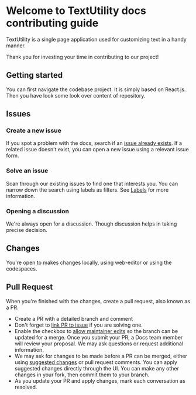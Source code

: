 
# Welcome to TextUtility docs contributing guide 

TextUtility is a single page application used for customizing text in a handy manner. 

Thank you for investing your time in contributing to our project!


## Getting started

You can first navigate the codebase project. It is simply based on React.js. Then you have look some look over content of repository. 

## Issues

### Create a new issue

If you spot a problem with the docs, search if an [issue already exists](https://github.com/TauqeerAhmad5201/react-textutils/issues). If a related issue doesn't exist, you can open a new issue using a relevant issue form.

### Solve an issue

Scan through our existing issues to find one that interests you. You can narrow down the search using labels as filters. See [Labels](https://github.com/github/docs/blob/main/contributing/how-to-use-labels.md) for more information.

### Opening a discussion 

We're always open for a discussion. Though discussion helps in taking precise decision. 

## Changes 

You're open to makes changes locally, using web-editor or using the codespaces. 

## Pull Request 

When you're finished with the changes, create a pull request, also known as a PR.

- Create a PR with a detailed branch and comment 
- Don't forget to [link PR to issue](https://docs.github.com/en/issues/tracking-your-work-with-issues/linking-a-pull-request-to-an-issue) if you are solving one.
- Enable the checkbox to [allow maintainer edits](https://docs.github.com/en/github/collaborating-with-issues-and-pull-requests/allowing-changes-to-a-pull-request-branch-created-from-a-fork) so the branch can be updated for a merge. Once you submit your PR, a Docs team member will review your proposal. We may ask questions or request additional information.
- We may ask for changes to be made before a PR can be merged, either using [suggested changes](https://docs.github.com/en/pull-requests/collaborating-with-pull-requests/reviewing-changes-in-pull-requests/incorporating-feedback-in-your-pull-request) or pull request comments. You can apply suggested changes directly through the UI. You can make any other changes in your fork, then commit them to your branch.
- As you update your PR and apply changes, mark each conversation as resolved.
